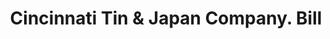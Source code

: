 ---
doi: 10.7916/D8ZW2Z01
date_other: '1880'
date_other_textual: 1880-1889
form: printed ephemera
genre:
- Invoices
name:
- Cincinnati Tin & Japan Company
object_in_context_url: https://biggert.cul.columbia.edu/items/view/ave_biggert_01248
subject_hierarchical_geographic:
- Cincinnati, Ohio, United States
subject_name:
- Cincinnati Tin & Japan Company
title: Cincinnati Tin & Japan Company. Bill
sort_title: Cincinnati Tin & Japan Company. Bill
call_number: ave_biggert_01248
coordinates:
- 39.1,-84.51666666666667
pid: ave_biggert_01248
identifiers: ave_biggert_01248
thumbnail: https://derivativo-3.library.columbia.edu/iiif/2/ldpd:343135/full/!256,256/0/native.jpg
permalink: "/items/ave_biggert_01248/"
layout: iiif-image-page
---